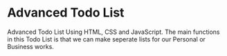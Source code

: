 # Advanced Todo List
Advanced Todo List Using HTML, CSS and JavaScript. The main functions in this Todo List is that we can make seperate lists for our Personal or Business works.
